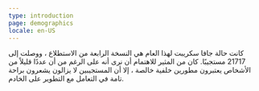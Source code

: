 ```yaml
---
type: introduction
page: demographics
locale: en-US
---
```


كانت حالة جافا سكريبت لهذا العام هي النسخة الرابعة من الاستطلاع ، ووصلت إلى 21717 مستجيبًا. كان من المثير للاهتمام أن نرى أنه على الرغم من أن عددًا قليلاً من الأشخاص يعتبرون مطورين خلفية خالصة ، إلا أن المستجيبين لا يزالون يشعرون براحة تامة في التعامل مع التطوير على الخادم.